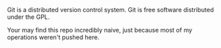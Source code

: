 Git is a distributed version control system.
Git is free software distributed under the GPL.

Your may find this repo incredibly naive, just because most of my operations weren't pushed here.